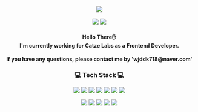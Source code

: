 <div class="header" align="center">
  <img src="https://capsule-render.vercel.app/api?type=wave&color=e5c7f0&height=300&section=header&text=Welcome!&fontSize=90&desc=Jung-Ah's%20Github%20Page&descSize=30&descAlignY=70" />
</div>

<div class='social-div' align="center">
  <br/>
  <!-- Tistory Blog -->
  <a href="https://wjddk718.tistory.com/" target="_blank"><img src="https://img.shields.io/badge/JungAh's%20Blog-09B3AF?style=for-the-badge&logo=Storyblok&logoColor=white"></a>
  <!-- LinkedIn -->
  <a href="https://www.linkedin.com/in/jungah-choi-729b06196/" target="_blank"><img src="https://img.shields.io/badge/LinkedIn-0A66C2?style=for-the-badge&logo=LinkedIn&logoColor=white"></a>
</div>

<!-- 간단한 자기 소개 -->
<h4 align="center">Hello There✋<br/> I'm currently working for Catze Labs as a Frontend Developer.</h4>
<h4 align="center">If you have any questions, please contact me by 'wjddk718@naver.com'</h4>

<!-- 기술 스택 -->
<h3 align="center">💻 Tech Stack 💻</h3>
<!-- 백엔드 -->
<p align="center">
  <img src="https://img.shields.io/badge/Java-007396?style=for-the-badge&logo=Java&logoColor=white">
  <img src="https://img.shields.io/badge/Spring-6DB33F?style=for-the-badge&logo=Spring&logoColor=white">
  <img src="https://img.shields.io/badge/Spring Boot-6DB33F?style=for-the-badge&logo=Spring Boot&logoColor=white">
  <img src="https://img.shields.io/badge/MySQL-4479A1?style=for-the-badge&logo=MySQL&logoColor=white">
  <img src="https://img.shields.io/badge/Git-F05032?style=for-the-badge&logo=Git&logoColor=white">
  <img src="https://img.shields.io/badge/Linux-FCC624?style=for-the-badge&logo=Linux&logoColor=white">
  <img src="https://img.shields.io/badge/AWS-232F3E?style=for-the-badge&logo=Amazon AWS&logoColor=white">
</p>
<!-- 프론트엔드 -->
<p align="center">
  <img src="https://img.shields.io/badge/HTML-E34F26?style=for-the-badge&logo=HTML5&logoColor=white">
  <img src="https://img.shields.io/badge/CSS-1572B6?style=for-the-badge&logo=CSS3&logoColor=white">
  <img src="https://img.shields.io/badge/JavaScript-F7DF1E?style=for-the-badge&logo=JavaScript&logoColor=white">
  <img src="https://img.shields.io/badge/React.js-61DAFB?style=for-the-badge&logo=React&logoColor=white">
  <img src="https://img.shields.io/badge/Vue.js-4FC08D?style=for-the-badge&logo=Vue.js&logoColor=white">
</p>

<!-- Github Stats -->
<!-- ![Jung-Ah-C's github stats](https://github-readme-stats.vercel.app/api?username=Jung-Ah-C&show_icons=true) -->
